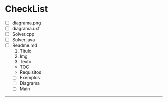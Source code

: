 # CheckList
- [ ] diagrama.png
- [ ] diagrama.uxf
- [ ] Solver.cpp
- [ ] Solver.java
- [ ] Readme.md
  1. Titulo
  2. Img
  3. Texto
  - TOC
  - Requisitos
  - [ ] Exemplos
  - [ ] Diagrama
  - [ ] Main
***